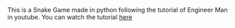 
This is a Snake Game made in python following the tutorial of Engineer Man in youtube. You can watch the tutorial [here](https://youtu.be/rbasThWVb-c)  
